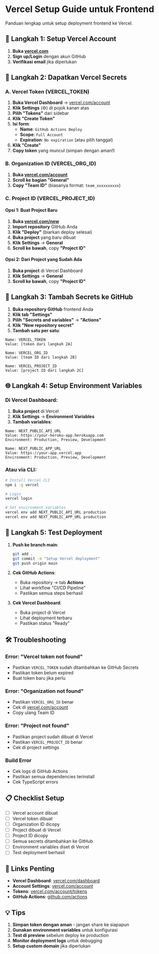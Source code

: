 # Vercel Setup Guide untuk Frontend

Panduan lengkap untuk setup deployment frontend ke Vercel.

## 🚀 **Langkah 1: Setup Vercel Account**

1. **Buka [vercel.com](https://vercel.com)**
2. **Sign up/Login** dengan akun GitHub
3. **Verifikasi email** jika diperlukan

## 🔑 **Langkah 2: Dapatkan Vercel Secrets**

### **A. Vercel Token (VERCEL_TOKEN)**

1. **Buka Vercel Dashboard** → [vercel.com/account](https://vercel.com/account)
2. **Klik Settings** (⚙️) di pojok kanan atas
3. **Pilih "Tokens"** dari sidebar
4. **Klik "Create Token"**
5. **Isi form**:
   - **Name**: `GitHub Actions Deploy`
   - **Scope**: `Full Account`
   - **Expiration**: `No expiration` (atau pilih tanggal)
6. **Klik "Create"**
7. **Copy token** yang muncul (simpan dengan aman!)

### **B. Organization ID (VERCEL_ORG_ID)**

1. **Buka [vercel.com/account](https://vercel.com/account)**
2. **Scroll ke bagian "General"**
3. **Copy "Team ID"** (biasanya format: `team_xxxxxxxxxx`)

### **C. Project ID (VERCEL_PROJECT_ID)**

#### **Opsi 1: Buat Project Baru**
1. **Buka [vercel.com/new](https://vercel.com/new)**
2. **Import repository** GitHub Anda
3. **Klik "Deploy"** (biarkan deploy selesai)
4. **Buka project** yang baru dibuat
5. **Klik Settings** → **General**
6. **Scroll ke bawah**, copy **"Project ID"**

#### **Opsi 2: Dari Project yang Sudah Ada**
1. **Buka project** di Vercel Dashboard
2. **Klik Settings** → **General**
3. **Scroll ke bawah**, copy **"Project ID"**

## 📝 **Langkah 3: Tambah Secrets ke GitHub**

1. **Buka repository GitHub** frontend Anda
2. **Klik tab "Settings"**
3. **Pilih "Secrets and variables"** → **"Actions"**
4. **Klik "New repository secret"**
5. **Tambah satu per satu**:

```
Name: VERCEL_TOKEN
Value: [token dari langkah 2A]

Name: VERCEL_ORG_ID
Value: [team ID dari langkah 2B]

Name: VERCEL_PROJECT_ID
Value: [project ID dari langkah 2C]
```

## 🌐 **Langkah 4: Setup Environment Variables**

### **Di Vercel Dashboard:**
1. **Buka project** di Vercel
2. **Klik Settings** → **Environment Variables**
3. **Tambah variables**:

```
Name: NEXT_PUBLIC_API_URL
Value: https://your-heroku-app.herokuapp.com
Environment: Production, Preview, Development

Name: NEXT_PUBLIC_APP_URL  
Value: https://your-app.vercel.app
Environment: Production, Preview, Development
```

### **Atau via CLI:**
```bash
# Install Vercel CLI
npm i -g vercel

# Login
vercel login

# Set environment variables
vercel env add NEXT_PUBLIC_API_URL production
vercel env add NEXT_PUBLIC_APP_URL production
```

## 🔄 **Langkah 5: Test Deployment**

1. **Push ke branch main**:
   ```bash
   git add .
   git commit -m "Setup Vercel deployment"
   git push origin main
   ```

2. **Cek GitHub Actions**:
   - Buka repository → tab **Actions**
   - Lihat workflow "CI/CD Pipeline"
   - Pastikan semua steps berhasil

3. **Cek Vercel Dashboard**:
   - Buka project di Vercel
   - Lihat deployment terbaru
   - Pastikan status "Ready"

## 🛠️ **Troubleshooting**

### **Error: "Vercel token not found"**
- Pastikan `VERCEL_TOKEN` sudah ditambahkan ke GitHub Secrets
- Pastikan token belum expired
- Buat token baru jika perlu

### **Error: "Organization not found"**
- Pastikan `VERCEL_ORG_ID` benar
- Cek di [vercel.com/account](https://vercel.com/account)
- Copy ulang Team ID

### **Error: "Project not found"**
- Pastikan project sudah dibuat di Vercel
- Pastikan `VERCEL_PROJECT_ID` benar
- Cek di project settings

### **Build Error**
- Cek logs di GitHub Actions
- Pastikan semua dependencies terinstall
- Cek TypeScript errors

## 📋 **Checklist Setup**

- [ ] Vercel account dibuat
- [ ] Vercel token dibuat
- [ ] Organization ID dicopy
- [ ] Project dibuat di Vercel
- [ ] Project ID dicopy
- [ ] Semua secrets ditambahkan ke GitHub
- [ ] Environment variables diset di Vercel
- [ ] Test deployment berhasil

## 🔗 **Links Penting**

- **Vercel Dashboard**: [vercel.com/dashboard](https://vercel.com/dashboard)
- **Account Settings**: [vercel.com/account](https://vercel.com/account)
- **Tokens**: [vercel.com/account/tokens](https://vercel.com/account/tokens)
- **GitHub Actions**: [github.com/actions](https://github.com/features/actions)

## 💡 **Tips**

1. **Simpan token dengan aman** - jangan share ke siapapun
2. **Gunakan environment variables** untuk konfigurasi
3. **Test di preview** sebelum deploy ke production
4. **Monitor deployment logs** untuk debugging
5. **Setup custom domain** jika diperlukan 